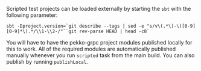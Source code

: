 Scripted test projects can be loaded externally by starting the `sbt` with the following parameter:

```
sbt -Dproject.version=`git describe --tags | sed -e "s/v\(.*\)-\([0-9][0-9]*\).*/\\1-\\2-/"``git rev-parse HEAD | head -c8`
```

You will have to have the pekko-grpc project modules published locally for this to work. All of the required modules are automatically published manually whenever you run `scripted` task from the main build. You can also publish by running `publishLocal`. 
